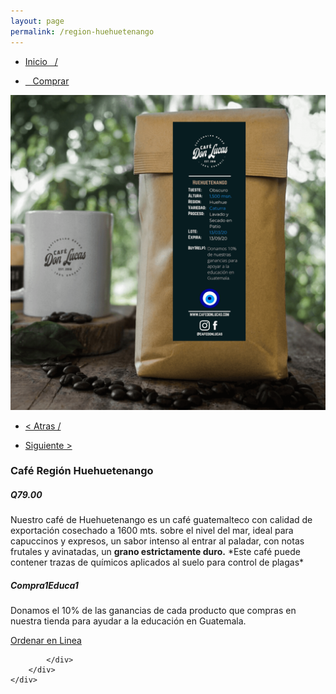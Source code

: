 ```yaml
---
layout: page
permalink: /region-huehuetenango
---
```

<div class="region">
	<div class="container">
		<div class="row">
			<div class="col-md-8 col-xs-12">
				<ul>
					<li><a href="/"><p> Inicio &nbsp;&nbsp;/</p></a></li>
					<li><a href="/comprar"><p>&nbsp;&nbsp; Comprar </p></a></li>
				</ul>
				<img class="img-responsive" src="/images/huehue-2.png">
			</div>
			<div class="col-md-4 col-xs-12">
				<ul>
				<li><a href="/region-san-marcos"><p> < Atras /</p></a> </li>
				<li> <a href="/region-mezcla"><p> Siguiente > </p></a> </li>
				</ul>
				<h3>Caf&eacute; Regi&oacute;n Huehuetenango</h3>
				<h5><strong>Q79.00</strong></h5>
				<p>Nuestro café de Huehuetenango es un café guatemalteco con calidad de exportación cosechado a 1600 mts. sobre el nivel del mar, ideal para capuccinos y expresos, un sabor intenso al entrar al paladar, con notas frutales y avinatadas, un <strong>grano estrictamente duro.</strong> *Este café puede contener trazas de químicos aplicados al suelo para control de plagas* </p>
				<h5>Compra1Educa1</h5>
				<p>Donamos el 10% de las ganancias de cada producto que compras en nuestra tienda para ayudar a la educaci&oacute;n en Guatemala.</p>
				<a href="/orden-en-linea" id="button">Ordenar en Linea</a>

			</div>
		</div>
	</div>
</div>